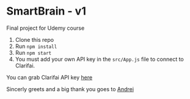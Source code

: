# SmartBrain - v1
Final project for Udemy course

1. Clone this repo
2. Run `npm install`
3. Run `npm start`
4. You must add your own API key in the `src/App.js` file to connect to Clarifai.

You can grab Clarifai API key [here](https://www.clarifai.com/)

Sincerly greets and a big thank you goes to [Andrei](https://www.udemy.com/the-complete-web-developer-in-2018/)
